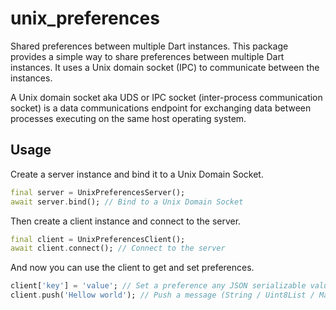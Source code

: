 # unix_preferences

Shared preferences between multiple Dart instances.
This package provides a simple way to share preferences between multiple Dart instances.
It uses a Unix domain socket (IPC) to communicate between the instances.

A Unix domain socket aka UDS or IPC socket (inter-process communication socket)
is a data communications endpoint for exchanging data between processes executing on the same host operating system.

## Usage

Create a server instance and bind it to a Unix Domain Socket.

```dart
final server = UnixPreferencesServer();
await server.bind(); // Bind to a Unix Domain Socket
```

Then create a client instance and connect to the server.

```dart
final client = UnixPreferencesClient();
await client.connect(); // Connect to the server
```

And now you can use the client to get and set preferences.

```dart
client['key'] = 'value'; // Set a preference any JSON serializable value or Uint8List
client.push('Hellow world'); // Push a message (String / Uint8List / Map<String, Object?>)
```
